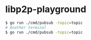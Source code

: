 # libp2p-playground

```bash
$ go run ./cmd/pubsub -topic=topic
# Another terminal
$ go run ./cmd/pubsub -topic=topic
```